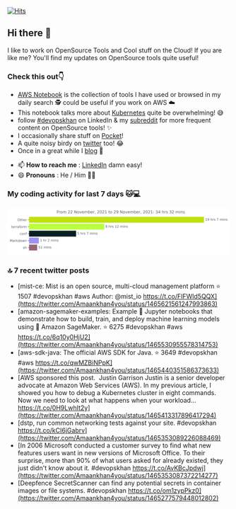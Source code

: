 [![Hits](https://hits.seeyoufarm.com/api/count/incr/badge.svg?url=https%3A%2F%2Fgithub.com%2Fakhan4u%2Fhit-counter&count_bg=%2379C83D&title_bg=%23555555&icon=&icon_color=%23E7E7E7&title=visits&edge_flat=false)](https://hits.seeyoufarm.com)

## Hi there 👋

I like to work on OpenSource Tools and Cool stuff on the Cloud! If you are like me? You'll find my updates on OpenSource tools quite useful!

### Check this out👇

* [AWS Notebook](https://histre.com/public/notebooks/dnllyanu/aws/) is the collection of tools I have used or browsed in my daily search 🕵️ could be useful if you work on AWS ☁️
* This notebook talks more about [Kubernetes](https://histre.com/public/notebooks/6uxdvo3y/kubernetes/) quite be overwhelming! 😅
* follow [#devopskhan](https://www.linkedin.com/feed/hashtag/devopskhan/) on LinkedIn & my [subreddit](https://www.reddit.com/r/devopskhan/) for more frequent content on OpenSource tools! ✨
* I occasionally share stuff on [Pocket](https://getpocket.com/@ej6g8d1dp2829A16a9Tf5d4T6bAMp3d8791rejDe86yem3bm4e14ex4fT4dluk29)!
* A quite noisy birdy on [twitter](https://twitter.com/Amaankhan4you) too! 😂
* Once in a great while I [blog](https://linuxparrot.com/) 😬


- 📫 **How to reach me** : [LinkedIn](https://www.linkedin.com/in/amaan-khan-linux-ninja) damn easy!
- 😄 **Pronouns** : He / Him 🤷‍♂️

### My coding activity for last 7 days 🐱💻

<img src="https://github.com/akhan4u/akhan4u/blob/main/images/stat.svg" alt="Amaan's Wakatime Activity!"/>

### 🔝 7 recent twitter posts
<!-- DEVDOJO:START -->
- [mist-ce: Mist is an open source, multi-cloud management platform
⭐️ 1507
#devopskhan #aws
Author: @mist_io
https://t.co/FIFWld5QQX](https://twitter.com/Amaankhan4you/status/1465621561247993863)
- [amazon-sagemaker-examples: Example 📓 Jupyter notebooks that demonstrate how to build, train, and deploy machine learning models using 🧠 Amazon SageMaker. 
⭐️ 6275
#devopskhan #aws
https://t.co/6q10y0HjU2](https://twitter.com/Amaankhan4you/status/1465530955578314753)
- [aws-sdk-java: The official AWS SDK for Java.
⭐️ 3649
#devopskhan #aws
https://t.co/qwMZBiNPpK](https://twitter.com/Amaankhan4you/status/1465440351586373633)
- [AWS sponsored this post.  Justin Garrison Justin is a senior developer advocate at Amazon Web Services &lpar;AWS&rpar;. In my previous article, I showed you how to debug a Kubernetes cluster in eight commands. Now we need to look at what happens when your workload… https://t.co/0H9LwhIt2y](https://twitter.com/Amaankhan4you/status/1465413317896417294)
- [dstp, run common networking tests against your site. #devopskhan https://t.co/kCI6jGabrv](https://twitter.com/Amaankhan4you/status/1465353089226088469)
- [In 2006 Microsoft conducted a customer survey to find what new features users want in new versions of Microsoft Office. To their surprise, more than 90% of what users asked for already existed, they just didn&#39;t know about it. #devopskhan https://t.co/AvKBcJpdwj](https://twitter.com/Amaankhan4you/status/1465353087372214277)
- [Deepfence SecretScanner can find any potential secrets in container images or file systems. #devopskhan https://t.co/om1zypPkz0](https://twitter.com/Amaankhan4you/status/1465277579448012802)
<!-- DEVDOJO:END -->

<!-- ![Amaan's GitHub stats](https://github-readme-stats.vercel.app/api?username=akhan4u&count_private=true&show_icons=true&hide=contribs) -->
